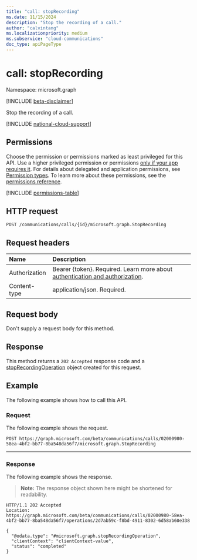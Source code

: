 ```yaml
---
title: "call: stopRecording"
ms.date: 11/15/2024
description: "Stop the recording of a call."
author: "calvintang"
ms.localizationpriority: medium
ms.subservice: "cloud-communications"
doc_type: apiPageType
---
```


# call: stopRecording

Namespace: microsoft.graph

[!INCLUDE [beta-disclaimer](../../includes/beta-disclaimer.md)]

Stop the recording of a call.

[!INCLUDE [national-cloud-support](../../includes/global-us.md)]

## Permissions

Choose the permission or permissions marked as least privileged for this API. Use a higher privileged permission or permissions [only if your app requires it](/graph/permissions-overview#best-practices-for-using-microsoft-graph-permissions). For details about delegated and application permissions, see [Permission types](/graph/permissions-overview#permission-types). To learn more about these permissions, see the [permissions reference](/graph/permissions-reference).

<!-- { "blockType": "permissions", "name": "call_stoprecording" } -->
[!INCLUDE [permissions-table](../includes/permissions/call-stoprecording-permissions.md)]

## HTTP request
<!-- { "blockType": "ignored" } -->

```http
POST /communications/calls/{id}/microsoft.graph.StopRecording
```

## Request headers

| Name          | Description               |
|:--------------|:--------------------------|
|Authorization|Bearer {token}. Required. Learn more about [authentication and authorization](/graph/auth/auth-concepts).|
| Content-type | application/json. Required. |

## Request body

Don't supply a request body for this method.

## Response

This method returns a `202 Accepted` response code and a [stopRecordingOperation](../resources/stoprecordingoperation.md) object created for this request.

## Example

The following example shows how to call this API.

### Request

The following example shows the request.

<!-- {
  "blockType": "request",
  "name": "call-stopRecording"
}-->

```http
POST https://graph.microsoft.com/beta/communications/calls/02000980-58ea-4bf2-bb77-8ba548da56f7/microsoft.graph.StopRecording
```

---

### Response
The following example shows the response.

> **Note:** The response object shown here might be shortened for readability.

<!-- {
  "blockType": "response",
  "name": "call-stopRecording",
  "truncated": true,
  "@odata.type": "microsoft.graph.stopRecordingOperation"
} -->

```http
HTTP/1.1 202 Accepted
Location: https://graph.microsoft.com/beta/communications/calls/02000980-58ea-4bf2-bb77-8ba548da56f7/operations/2d7ab59c-f8bd-4911-8302-6d58ab60e338

{
  "@odata.type": "#microsoft.graph.stopRecordingOperation",
  "clientContext": "clientContext-value",
  "status": "completed"
}

```

<!-- uuid: 8fcb5dbc-d5aa-4681-8e31-b001d5168d79
2024-11-12 14:57:30 UTC -->
<!--
{
  "type": "#page.annotation",
  "description": "call: stopRecording",
  "keywords": "",
  "section": "documentation",
  "tocPath": "",
  "suppressions": [
  ]
}
-->
